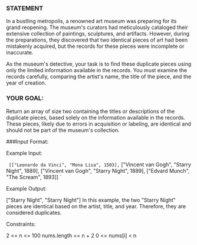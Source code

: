 

### STATEMENT

In a bustling metropolis, a renowned art museum was preparing for its grand reopening. The museum's curators had meticulously cataloged their extensive collection of paintings, sculptures, and artifacts. However, during the preparations, they discovered that two identical pieces of art had been mistakenly acquired, but the records for these pieces were incomplete or inaccurate.

As the museum's detective, your task is to find these duplicate pieces using only the limited information available in the records. You must examine the records carefully, comparing the artist's name, the title of the piece, and the year of creation.

### YOUR GOAL:

Return an array of size two containing the titles or descriptions of the duplicate pieces, based solely on the information available in the records. These pieces, likely due to errors in acquisition or labeling, are identical and should not be part of the museum's collection.

###Input Format:


Example Input:

` [["Leonardo da Vinci", "Mona Lisa", 1503],`
 ["Vincent van Gogh", "Starry Night", 1889],
 ["Vincent van Gogh", "Starry Night", 1889],
 ["Edvard Munch", "The Scream", 1893]] `

Example Output:

["Starry Night", "Starry Night"]
In this example, the two "Starry Night" pieces are identical based on the artist, title, and year. Therefore, they are considered duplicates.

Constraints:

2 <= n <= 100
nums.length == n + 2
0 <= nums[i] < n
